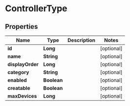 

# ControllerType

## Properties

Name | Type | Description | Notes
------------ | ------------- | ------------- | -------------
**id** | **Long** |  |  [optional]
**name** | **String** |  |  [optional]
**displayOrder** | **Long** |  |  [optional]
**category** | **String** |  |  [optional]
**enabled** | **Boolean** |  |  [optional]
**creatable** | **Boolean** |  |  [optional]
**maxDevices** | **Long** |  |  [optional]



